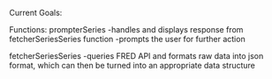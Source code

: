 Current Goals:

Functions:
  prompterSeries
    -handles and displays response from fetcherSeriesSeries function
    -prompts the user for further action

  fetcherSeriesSeries
    -queries FRED API and formats raw data into json format, which can then be turned into an appropriate data structure

